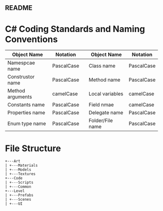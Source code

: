 README
---
# C# Coding Standards and Naming Conventions

| Object Name      | Notation   |     | Object Name      | Notation   |
| ---------------- | ---------- | --- | ---------------- | ---------- |
| Namespcae name   | PascalCase |     | Class name       | PascalCase |
| Construstor name | PascalCase |     | Method name      | PascalCase |
| Method arguments | camelCase  |     | Local variables  | camelCase  |
| Constants name   | PascalCase |     | Field nmae       | camelCase  |
| Properties name  | PascalCase |     | Delegate name    | PascalCase |
| Enum type name   | PascalCase |     | Folder/File name | PascalCase |

# File Structure

```
+---Art
| +---Materials
| +---Models
| +---Textures
+---Code
| +---Scripts
| +---Common
+---Level
| +---Prefabs
| +---Scenes
| +---UI
```